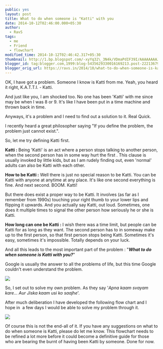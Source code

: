 ```yaml
---
public: yes
layout: post
title: What to do when someone is "Katti" with you
date: 2014-10-12T02:46:00.000+05:30
author:
  - RavS
tags:
  - me
  - Friend
  - flowchart
modified_time: 2014-10-12T02:46:42.317+05:30
thumbnail: http://1.bp.blogspot.com/-xyYq32\_3N4k/VDmaPdIF39I/AAAAAAAAJow/psv8RPBaNXI/s72-c/Screenshot\_2014-10-11-13-10-48.png
blogger_id: tag:blogger.com,1999:blog-5435629330016169213.post-2221367913815161176
blogger_orig_url: https://ravs.in/2014/10/what-to-do-when-someone-is-katti-with.html
---
```


OK, I have got a problem. Someone I know is Katti from me. Yeah, you heard it right, K.A.T.T.I. - Katti.

  

And just like you, I am shocked too. No one has been 'Katti' with me since may be when I was 8 or 9. It's like I have been put in a time machine and thrown back in time.

  

Anyways, it's a problem and I need to find out a solution to it. Real Quick.

  

I recently heard a great philosopher saying "If you define the problem, the problem just cannot exist.".

  

So, let me try defining Katti first.

  

**Katti :** Being 'Katti' is an act where a person stops talking to another person, when the second person has in some way hurt the first . This clause is usually invoked by little kids, but as I am rudely finding out, even 'normal' adults can also be Katti with each other.

  

**How to be Katti :** Well there is just no special reason to be Katti. You can be Katti with anyone at anytime at any place. It's like one second everything is fine. And next second. BOOM. Katti!

  

But there does exist a proper way to be Katti. It involves (as far as I remember from 1990s) touching your right thumb to your lower lips and flipping it upwards. And you actually say Katti, out loud. Sometimes, one does it multiple times to signal the other person how seriously he or she is Katti.

  

**How long can one be Katti :** I wish there was a time limit, but people can be Katti for as long as they want. The second person has to in someway make up to the first person, so that first person stops being Katti. Sometimes it's easy, sometimes it's impossible. Totally depends on your luck.

  

  

And all this leads to the most important part of the problem : "**_What to do when someone is Katti with you?_**"

  

Google is usually the answer to all the problems of life, but this time Google couldn't even understand the problem.

  

[![](http://1.bp.blogspot.com/-xyYq32_3N4k/VDmaPdIF39I/AAAAAAAAJow/psv8RPBaNXI/s1600/Screenshot_2014-10-11-13-10-48.png)](http://1.bp.blogspot.com/-xyYq32_3N4k/VDmaPdIF39I/AAAAAAAAJow/psv8RPBaNXI/s1600/Screenshot_2014-10-11-13-10-48.png)

  

  

So, I set out to solve my own problem. As they say '_Apna kaam svayam kare... Aur_ _Jiska kaam usi ko saajhe_'.

  

After much deliberation I have developed the following flow chart and I hope in  a few days I would be able to solve my problem through it.

  

  

[![](http://1.bp.blogspot.com/-GM2HWJ8p_vE/VDmc4BEC8aI/AAAAAAAAJo8/G-4e8TD4gTE/s1600/Katti%2B-%2BNew%2BPage%2B(2).png)](http://1.bp.blogspot.com/-GM2HWJ8p_vE/VDmc4BEC8aI/AAAAAAAAJo8/G-4e8TD4gTE/s1600/Katti%2B-%2BNew%2BPage%2B(2).png)

  

  

  

  

Of course this is not the end-all of it. If you have any suggestions on what to do when someone is Katti, please do let me know. This flowchart needs to be refined a lot more before it could become a definitive guide for those who are bearing the burnt of having been Katti by someone. Done for now.
